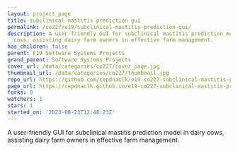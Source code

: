 ```yaml
---
layout: project_page
title: subclinical mastitis prediction gui
permalink: /co227/e19/subclinical-mastitis-prediction-gui/
description: A user-friendly GUI for subclinical mastitis prediction model in dairy
  cows, assisting dairy farm owners in effective farm management.
has_children: false
parent: E19 Software Systems Projects
grand_parent: Software Systems Projects
cover_url: /data/categories/co227/cover_page.jpg
thumbnail_url: /data/categories/co227/thumbnail.jpg
repo_url: https://github.com/cepdnaclk/e19-co227-subclinical-mastitis-prediction-gui
page_url: https://cepdnaclk.github.io/e19-co227-subclinical-mastitis-prediction-gui
forks: 0
watchers: 1
stars: 1
started_on: '2023-08-23T12:48:23Z'
---
```


A user-friendly GUI for subclinical mastitis prediction model in dairy cows, assisting dairy farm owners in effective farm management.